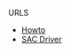 URLS

* [Howto](https://kamarada.github.io/en/2019/06/28/using-smart-cards-on-opensuse-linux/)
* [SAC Driver](https://www.globalsign.com/en/safenet-drivers/USB/10.7/Safenet_Linux_Installer_DEB_x64.zip)
